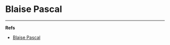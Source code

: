 Blaise Pascal
=============

---

**Refs**

* [Blaise Pascal](http://en.wikipedia.org/wiki/Blaise_Pascal)